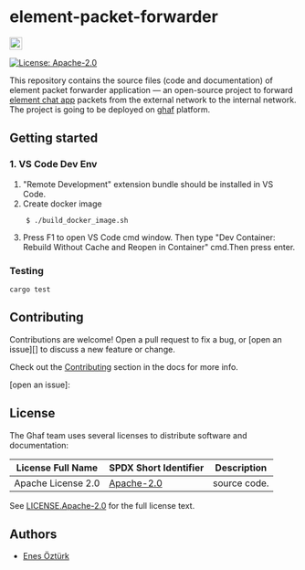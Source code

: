 <!--
    Copyright 2022-2023 TII (SSRC) and the contributors
-->

# element-packet-forwarder

[<img alt="github" src="https://img.shields.io/badge/github-enesoztrk/element--packet--forwarder-8da0cb?style=for-the-badge&labelColor=555555&logo=github" height="22">](https://github.com/enesoztrk/element-packet-forwarder)

<div align="left">

[![License: Apache-2.0](https://img.shields.io/badge/License-Apache--2.0-darkgreen.svg)](./LICENSES/LICENSE.Apache-2.0) 

</div>


This repository contains the source files (code and documentation) of element packet forwarder application — an open-source project to forward [element chat app](https://element.io/) packets from the external network to the internal network. The project is going to be deployed on [ghaf](https://github.com/tiiuae/ghaf) platform.

## Getting started


### 1. VS Code Dev Env 

1. "Remote Development" extension bundle should be installed in VS Code.
2. Create docker image
```console
    $ ./build_docker_image.sh
```
3. Press F1 to open VS Code cmd window. Then type "Dev Container: Rebuild Without Cache and Reopen in Container" cmd.Then press enter. 


### Testing

``cargo test``

## Contributing

Contributions are welcome! Open a pull request to fix a bug, or [open an issue][]
to discuss a new feature or change.

Check out the [Contributing][] section in the docs for more info.

[Contributing]: CONTRIBUTING.md
[open an issue]: 

## License

The Ghaf team uses several licenses to distribute software and documentation:

| License Full Name | SPDX Short Identifier | Description |
| -------- | ----------- | ----------- |
| Apache License 2.0 | [Apache-2.0](https://spdx.org/licenses/Apache-2.0.html) |  source code. |


See [LICENSE.Apache-2.0](./LICENSES/LICENSE.Apache-2.0)  for the full license text.

## Authors

* [Enes Öztürk](https://github.com/enesoztrk)

